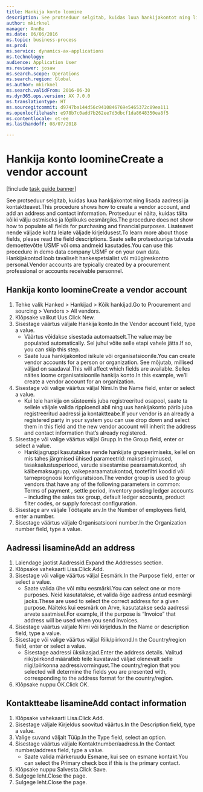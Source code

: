 ```yaml
--- 
title: Hankija konto loomine
description: See protseduur selgitab, kuidas luua hankijakontot ning lisada aadressi ja kontaktteavet.
author: mkirknel
manager: AnnBe
ms.date: 06/06/2016
ms.topic: business-process
ms.prod: 
ms.service: dynamics-ax-applications
ms.technology: 
audience: Application User
ms.reviewer: josaw
ms.search.scope: Operations
ms.search.region: Global
ms.author: mkirknel
ms.search.validFrom: 2016-06-30
ms.dyn365.ops.version: AX 7.0.0
ms.translationtype: HT
ms.sourcegitcommit: d9747ba144d56c9410846769e5465372c89ea111
ms.openlocfilehash: e978b7c0add7b262ee7d3dbcf1da8648350ea8f5
ms.contentlocale: et-ee
ms.lasthandoff: 08/07/2018

---
```

# <a name="create-a-vendor-account"></a><span data-ttu-id="5d1f4-103">Hankija konto loomine</span><span class="sxs-lookup"><span data-stu-id="5d1f4-103">Create a vendor account</span></span>

[!include [task guide banner](../../includes/task-guide-banner.md)]

<span data-ttu-id="5d1f4-104">See protseduur selgitab, kuidas luua hankijakontot ning lisada aadressi ja kontaktteavet.</span><span class="sxs-lookup"><span data-stu-id="5d1f4-104">This procedure shows how to create a vendor account, and add an address and contact information.</span></span> <span data-ttu-id="5d1f4-105">Protseduur ei näita, kuidas täita kõiki välju ostmiseks ja lõplikuks eesmärgiks.</span><span class="sxs-lookup"><span data-stu-id="5d1f4-105">The procedure does not show how to populate all fields for purchasing and financial purposes.</span></span> <span data-ttu-id="5d1f4-106">Lisateavet nende väljade kohta leiate väljade kirjeldusest.</span><span class="sxs-lookup"><span data-stu-id="5d1f4-106">To learn more about those fields, please read the field descriptions.</span></span> <span data-ttu-id="5d1f4-107">Saate selle protseduuriga tutvuda demoettevõtte USMF või oma andmeid kasutades.</span><span class="sxs-lookup"><span data-stu-id="5d1f4-107">You can use this procedure in demo data company USMF or on your own data.</span></span> <span data-ttu-id="5d1f4-108">Hankijakontod loob tavaliselt hankespetsialist või müügireskontro personal.</span><span class="sxs-lookup"><span data-stu-id="5d1f4-108">Vendor accounts are typically created by a procurement professional or accounts receivable personnel.</span></span>


## <a name="create-a-vendor-account"></a><span data-ttu-id="5d1f4-109">Hankija konto loomine</span><span class="sxs-lookup"><span data-stu-id="5d1f4-109">Create a vendor account</span></span>
1. <span data-ttu-id="5d1f4-110">Tehke valik Hanked > Hankijad > Kõik hankijad.</span><span class="sxs-lookup"><span data-stu-id="5d1f4-110">Go to Procurement and sourcing > Vendors > All vendors.</span></span>
2. <span data-ttu-id="5d1f4-111">Klõpsake valikut Uus.</span><span class="sxs-lookup"><span data-stu-id="5d1f4-111">Click New.</span></span>
3. <span data-ttu-id="5d1f4-112">Sisestage väärtus väljale Hankija konto.</span><span class="sxs-lookup"><span data-stu-id="5d1f4-112">In the Vendor account field, type a value.</span></span>
    * <span data-ttu-id="5d1f4-113">Väärtus võidakse sisestada automaatselt.</span><span class="sxs-lookup"><span data-stu-id="5d1f4-113">The value may be populated automatically.</span></span> <span data-ttu-id="5d1f4-114">Sel juhul võite selle etapi vahele jätta.</span><span class="sxs-lookup"><span data-stu-id="5d1f4-114">If so, you can skip this step.</span></span>  
    * <span data-ttu-id="5d1f4-115">Saate luua hankijakontod isikule või organisatsioonile.</span><span class="sxs-lookup"><span data-stu-id="5d1f4-115">You can create vendor accounts for a person or organization.</span></span> <span data-ttu-id="5d1f4-116">See mõjutab, millised väljad on saadaval.</span><span class="sxs-lookup"><span data-stu-id="5d1f4-116">This will affect which fields are available.</span></span> <span data-ttu-id="5d1f4-117">Selles näites loome organisatsioonile hankija konto.</span><span class="sxs-lookup"><span data-stu-id="5d1f4-117">In this example, we’ll create a vendor account for an organization.</span></span>   
4. <span data-ttu-id="5d1f4-118">Sisestage või valige väärtus väljal Nimi.</span><span class="sxs-lookup"><span data-stu-id="5d1f4-118">In the Name field, enter or select a value.</span></span>
    * <span data-ttu-id="5d1f4-119">Kui teie hankija on süsteemis juba registreeritud osapool, saate ta sellele väljale valida ripploendi abil ning uus hankijakonto pärib juba registreeritud aadressi ja kontaktteabe.</span><span class="sxs-lookup"><span data-stu-id="5d1f4-119">If your vendor is an already a registered party in your system you can use drop down and select them in this field and the new vendor account will inherit the address and contact information that’s already registered.</span></span>  
5. <span data-ttu-id="5d1f4-120">Sisestage või valige väärtus väljal Grupp.</span><span class="sxs-lookup"><span data-stu-id="5d1f4-120">In the Group field, enter or select a value.</span></span>
    * <span data-ttu-id="5d1f4-121">Hankijagruppi kasutatakse nende hankijate grupeerimiseks, kellel on mis tahes järgmised ühised parameetrid: maksetingimused, tasakaalustusperiood, varude sisestamise pearaamatukontod, sh käibemaksugrupp, vaikepearaamatukontod, tootefiltri koodid või tarneprognoosi konfiguratsioon.</span><span class="sxs-lookup"><span data-stu-id="5d1f4-121">The vendor group is used to group vendors that have any of the following parameters in common: Terms of payment , settle period,  inventory posting ledger accounts – including the sales tax group, default ledger accounts, product filter codes, or supply forecast configuration.</span></span>  
6. <span data-ttu-id="5d1f4-122">Sisestage arv väljale Töötajate arv.</span><span class="sxs-lookup"><span data-stu-id="5d1f4-122">In the Number of employees field, enter a number.</span></span>
7. <span data-ttu-id="5d1f4-123">Sisestage väärtus väljale Organisatsiooni number.</span><span class="sxs-lookup"><span data-stu-id="5d1f4-123">In the Organization number field, type a value.</span></span>

## <a name="add-an-address"></a><span data-ttu-id="5d1f4-124">Aadressi lisamine</span><span class="sxs-lookup"><span data-stu-id="5d1f4-124">Add an address</span></span>
1. <span data-ttu-id="5d1f4-125">Laiendage jaotist Aadressid.</span><span class="sxs-lookup"><span data-stu-id="5d1f4-125">Expand the Addresses section.</span></span>
2. <span data-ttu-id="5d1f4-126">Klõpsake vahekaarti Lisa.</span><span class="sxs-lookup"><span data-stu-id="5d1f4-126">Click Add.</span></span>
3. <span data-ttu-id="5d1f4-127">Sisestage või valige väärtus väljal Eesmärk.</span><span class="sxs-lookup"><span data-stu-id="5d1f4-127">In the Purpose field, enter or select a value.</span></span>
    * <span data-ttu-id="5d1f4-128">Saate valida ühe või mitu eesmärki.</span><span class="sxs-lookup"><span data-stu-id="5d1f4-128">You can select one or more purposes.</span></span> <span data-ttu-id="5d1f4-129">Neid kasutatakse, et valida õige aadress antud eesmärgi jaoks.</span><span class="sxs-lookup"><span data-stu-id="5d1f4-129">These are used to select the correct address for a given purpose.</span></span> <span data-ttu-id="5d1f4-130">Näiteks kui eesmärk on Arve, kasutatakse seda aadressi arvete saatmisel.</span><span class="sxs-lookup"><span data-stu-id="5d1f4-130">For example, if the purpose is “Invoice” that address will be used when you send invoices.</span></span>  
4. <span data-ttu-id="5d1f4-131">Sisestage väärtus väljale Nimi või kirjeldus.</span><span class="sxs-lookup"><span data-stu-id="5d1f4-131">In the Name or description field, type a value.</span></span>
5. <span data-ttu-id="5d1f4-132">Sisestage või valige väärtus väljal Riik/piirkond.</span><span class="sxs-lookup"><span data-stu-id="5d1f4-132">In the Country/region field, enter or select a value.</span></span>
    * <span data-ttu-id="5d1f4-133">Sisestage aadressi üksikasjad.</span><span class="sxs-lookup"><span data-stu-id="5d1f4-133">Enter the address details.</span></span> <span data-ttu-id="5d1f4-134">Valitud riik/piirkond määratleb teile kuvatavad väljad olenevalt selle riigi/piirkonna aadressivormingust.</span><span class="sxs-lookup"><span data-stu-id="5d1f4-134">The country/region that you selected will determine the fields you are presented with, corresponding to the address format for the country/region.</span></span>   
6. <span data-ttu-id="5d1f4-135">Klõpsake nuppu OK.</span><span class="sxs-lookup"><span data-stu-id="5d1f4-135">Click OK.</span></span>

## <a name="add-contact-information"></a><span data-ttu-id="5d1f4-136">Kontaktteabe lisamine</span><span class="sxs-lookup"><span data-stu-id="5d1f4-136">Add contact information</span></span>
1. <span data-ttu-id="5d1f4-137">Klõpsake vahekaarti Lisa.</span><span class="sxs-lookup"><span data-stu-id="5d1f4-137">Click Add.</span></span>
2. <span data-ttu-id="5d1f4-138">Sisestage väljale Kirjeldus soovitud väärtus.</span><span class="sxs-lookup"><span data-stu-id="5d1f4-138">In the Description field, type a value.</span></span>
3. <span data-ttu-id="5d1f4-139">Valige suvand väljalt Tüüp.</span><span class="sxs-lookup"><span data-stu-id="5d1f4-139">In the Type field, select an option.</span></span>
4. <span data-ttu-id="5d1f4-140">Sisestage väärtus väljale Kontaktnumber/aadress.</span><span class="sxs-lookup"><span data-stu-id="5d1f4-140">In the Contact number/address field, type a value.</span></span>
    * <span data-ttu-id="5d1f4-141">Saate valida märkeruudu Esmane, kui see on esmane kontakt.</span><span class="sxs-lookup"><span data-stu-id="5d1f4-141">You can select the Primary check box if this is the primary contact.</span></span>  
5. <span data-ttu-id="5d1f4-142">Klõpsake nuppu Salvesta.</span><span class="sxs-lookup"><span data-stu-id="5d1f4-142">Click Save.</span></span>
6. <span data-ttu-id="5d1f4-143">Sulgege leht.</span><span class="sxs-lookup"><span data-stu-id="5d1f4-143">Close the page.</span></span>
7. <span data-ttu-id="5d1f4-144">Sulgege leht.</span><span class="sxs-lookup"><span data-stu-id="5d1f4-144">Close the page.</span></span>


